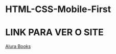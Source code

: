 # HTML-CSS-Mobile-First
<h1>LINK PARA VER O SITE</h1>
<a href="https://syso069.github.io/Mobile-First/">Alura Books</a>
